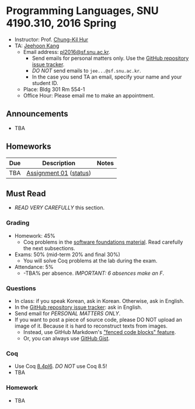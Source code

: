# Programming Languages, SNU 4190.310, 2016 Spring

- Instructor: Prof. [Chung-Kil Hur](http://sf.snu.ac.kr/gil.hur)
- TA: [Jeehoon Kang](http://sf.snu.ac.kr/jeehoon.kang)
    + Email address: [pl2016@sf.snu.ac.kr](mailto:pl2016@sf.snu.ac.kr).
        * Send emails for personal matters only. Use the [GitHub repository issue tracker](https://github.com/snu-sf-class/pl2016/issues).
        * *DO NOT* send emails to `jee...@sf.snu.ac.kr`.
        * In the case you send TA an email, specify your name and your student ID.
    + Place: Bldg 301 Rm 554-1
    + Office Hour: Please email me to make an appointment.

## Announcements

- TBA

## Homeworks

| Due        	| Description 	 	 	 	 	 	 	 	 	 	 	 	 	 	| Notes 	|
|------------	|---------------------------------------------------------------	|-------	|
| TBA			| [Assignment 01](TBA) ([status](TBA))							 	|       	|

## Must Read

- *READ VERY CAREFULLY* this section.

### Grading

- Homework: 45%
    + Coq problems in the [software foundations material](http://www.cis.upenn.edu/~bcpierce/sf/current/index.html). Read carefully the next subsections.
- Exams: 50% (mid-term 20% and final 30%)
    + You will solve Coq problems at the lab during the exam.
- Attendance: 5%
    + -TBA% per absence.  *IMPORTANT: 6 absences make an F*.

### Questions

- In class: if you speak Korean, ask in Korean. Otherwise, ask in English.
- In the [GitHub repository issue tracker](https://github.com/snu-sf-class/pl2016/issues): ask in English.
- Send email for *PERSONAL MATTERS ONLY*.
- If you want to post a piece of source code, please DO NOT upload an image of it. Because it is hard to reconstruct texts from images.
    + Instead, use GitHub Markdown's ["fenced code blocks" feature](https://help.github.com/articles/github-flavored-markdown/#fenced-code-blocks).
    + Or, you can always use [GitHub Gist](https://gist.github.com/).

### Coq

- Use Coq [8.4pl6](https://coq.inria.fr/coq-84).  *DO NOT* use Coq 8.5!
- TBA

### Homework

- TBA
